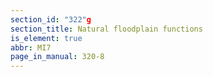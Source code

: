 ```yaml
---
section_id: "322"g
section_title: Natural floodplain functions
is_element: true
abbr: MI7
page_in_manual: 320-8
---
```


